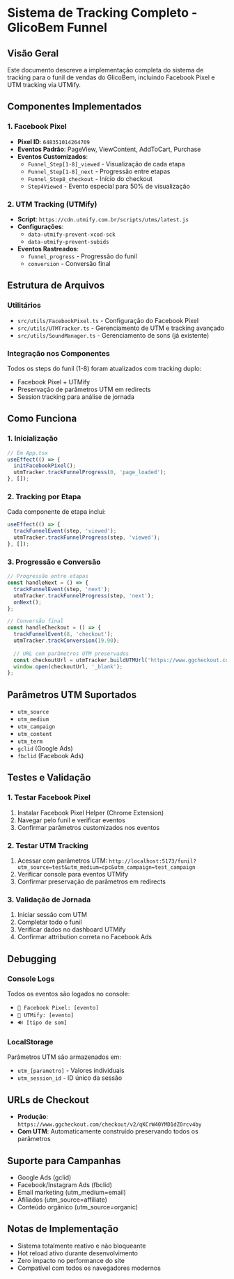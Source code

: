 # Sistema de Tracking Completo - GlicoBem Funnel

## Visão Geral
Este documento descreve a implementação completa do sistema de tracking para o funil de vendas do GlicoBem, incluindo Facebook Pixel e UTM tracking via UTMify.

## Componentes Implementados

### 1. Facebook Pixel
- **Pixel ID**: `648351014264709`
- **Eventos Padrão**: PageView, ViewContent, AddToCart, Purchase
- **Eventos Customizados**: 
  - `Funnel_Step[1-8]_viewed` - Visualização de cada etapa
  - `Funnel_Step[1-8]_next` - Progressão entre etapas
  - `Funnel_Step8_checkout` - Início do checkout
  - `Step4Viewed` - Evento especial para 50% de visualização

### 2. UTM Tracking (UTMify)
- **Script**: `https://cdn.utmify.com.br/scripts/utms/latest.js`
- **Configurações**:
  - `data-utmify-prevent-xcod-sck`
  - `data-utmify-prevent-subids`
- **Eventos Rastreados**:
  - `funnel_progress` - Progressão do funil
  - `conversion` - Conversão final

## Estrutura de Arquivos

### Utilitários
- `src/utils/FacebookPixel.ts` - Configuração do Facebook Pixel
- `src/utils/UTMTracker.ts` - Gerenciamento de UTM e tracking avançado
- `src/utils/SoundManager.ts` - Gerenciamento de sons (já existente)

### Integração nos Componentes
Todos os steps do funil (1-8) foram atualizados com tracking duplo:
- Facebook Pixel + UTMify
- Preservação de parâmetros UTM em redirects
- Session tracking para análise de jornada

## Como Funciona

### 1. Inicialização
```typescript
// Em App.tsx
useEffect(() => {
  initFacebookPixel();
  utmTracker.trackFunnelProgress(0, 'page_loaded');
}, []);
```

### 2. Tracking por Etapa
Cada componente de etapa inclui:
```typescript
useEffect(() => {
  trackFunnelEvent(step, 'viewed');
  utmTracker.trackFunnelProgress(step, 'viewed');
}, []);
```

### 3. Progressão e Conversão
```typescript
// Progressão entre etapas
const handleNext = () => {
  trackFunnelEvent(step, 'next');
  utmTracker.trackFunnelProgress(step, 'next');
  onNext();
};

// Conversão final
const handleCheckout = () => {
  trackFunnelEvent(8, 'checkout');
  utmTracker.trackConversion(19.90);
  
  // URL com parâmetros UTM preservados
  const checkoutUrl = utmTracker.buildUTMUrl('https://www.ggcheckout.com/checkout/v2/qKCrW40YMD1dZ0rcv4by');
  window.open(checkoutUrl, '_blank');
};
```

## Parâmetros UTM Suportados
- `utm_source`
- `utm_medium`
- `utm_campaign`
- `utm_content`
- `utm_term`
- `gclid` (Google Ads)
- `fbclid` (Facebook Ads)

## Testes e Validação

### 1. Testar Facebook Pixel
1. Instalar Facebook Pixel Helper (Chrome Extension)
2. Navegar pelo funil e verificar eventos
3. Confirmar parâmetros customizados nos eventos

### 2. Testar UTM Tracking
1. Acessar com parâmetros UTM:
   `http://localhost:5173/funil?utm_source=test&utm_medium=cpc&utm_campaign=test_campaign`
2. Verificar console para eventos UTMify
3. Confirmar preservação de parâmetros em redirects

### 3. Validação de Jornada
1. Iniciar sessão com UTM
2. Completar todo o funil
3. Verificar dados no dashboard UTMify
4. Confirmar attribution correta no Facebook Ads

## Debugging

### Console Logs
Todos os eventos são logados no console:
- `🎯 Facebook Pixel: [evento]`
- `🎯 UTMify: [evento]`
- `🔊 [tipo de som]`

### LocalStorage
Parâmetros UTM são armazenados em:
- `utm_[parametro]` - Valores individuais
- `utm_session_id` - ID único da sessão

## URLs de Checkout
- **Produção**: `https://www.ggcheckout.com/checkout/v2/qKCrW40YMD1dZ0rcv4by`
- **Com UTM**: Automaticamente construído preservando todos os parâmetros

## Suporte para Campanhas
- Google Ads (gclid)
- Facebook/Instagram Ads (fbclid)
- Email marketing (utm_medium=email)
- Afiliados (utm_source=affiliate)
- Conteúdo orgânico (utm_source=organic)

## Notas de Implementação
- Sistema totalmente reativo e não bloqueante
- Hot reload ativo durante desenvolvimento
- Zero impacto no performance do site
- Compatível com todos os navegadores modernos